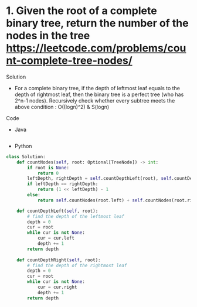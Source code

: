 # 1. Given the root of a complete binary tree, return the number of the nodes in the tree https://leetcode.com/problems/count-complete-tree-nodes/

Solution

- For a complete binary tree, if the depth of leftmost leaf equals to the depth of rightmost leaf, then the binary tree is a perfect tree (who has 2^n-1 nodes). Recursively check whether every subtree meets the above condition : O((logn)^2) & S(logn)

Code

- Java

```java

```

- Python

```python
class Solution:
    def countNodes(self, root: Optional[TreeNode]) -> int:
        if root is None:
            return 0
        leftDepth, rightDepth = self.countDepthLeft(root), self.countDepthRight(root)
        if leftDepth == rightDepth:
            return (1 << leftDepth) - 1
        else:
            return self.countNodes(root.left) + self.countNodes(root.right) + 1

    def countDepthLeft(self, root):
        # find the depth of the leftmost leaf
        depth = 0
        cur = root
        while cur is not None:
            cur = cur.left
            depth += 1
        return depth
    
    def countDepthRight(self, root):
        # find the depth of the rightmost leaf
        depth = 0
        cur = root
        while cur is not None:
            cur = cur.right
            depth += 1
        return depth
```